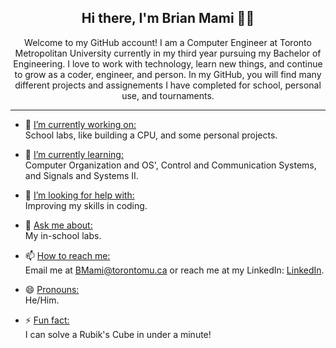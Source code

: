 <div align="center">
<h2>Hi there, I'm Brian Mami 👋😁</h2>
</div>


<div align="center">
Welcome to my GitHub account! I am a Computer Engineer at Toronto Metropolitan University currently in my third year pursuing my Bachelor of Engineering. I love to work with technology, learn new things, and continue to grow as a coder, engineer, and person. In my GitHub, you will find many different projects and assignements I have completed for school, personal use, and tournaments.
</div>


---

- 🔭 <ins>I’m currently working on: </ins> <br/> School labs, like building a CPU, and some personal projects.

- 🌱 <ins>I’m currently learning: </ins> <br/> Computer Organization and OS', Control and Communication Systems, and Signals and Systems II.

- 🤔 <ins>I’m looking for help with: </ins> <br/> Improving my skills in coding.

- 💬 <ins>Ask me about: </ins> <br/> My in-school labs.

- 📫 <ins>How to reach me: </ins> <br/> Email me at BMami@torontomu.ca or reach me at my LinkedIn: [LinkedIn]([https://pages.github.com/](https://www.linkedin.com/in/brian-mami-695619262/) "LinkedIn").

- 😄 <ins>Pronouns: </ins> <br/> He/Him.

- ⚡ <ins>Fun fact: </ins> <br/> I can solve a Rubik's Cube in under a minute!

  


